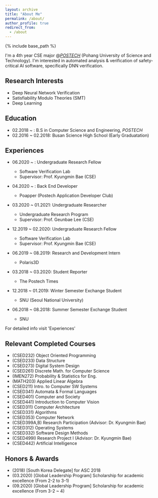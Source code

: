 ```yaml
---
layout: archive
title: "About Me"
permalink: /about/
author_profile: true
redirect_from:
  - /about
---
```


{% include base_path %}


I'm a 4th year CSE major @[*POSTECH*](http://postech.ac.kr/eng/) (Pohang University of Science and Technology). I'm interested in automated analysis & verification of safety-critical AI software, specifically DNN verification.


Research Interests
------------------
- Deep Neural Network Verification
- Satisfiability Modulo Theories (SMT)
- Deep Learning


Education
---------
* 02.2018 ~ : B.S in Computer Science and Engineering, *POSTECH*
* 02.2016 ~ 02.2018: Busan Science High School (Early Graduatation)


Experiences
-----------
* 06.2020 ~ : Undergraduate Research Fellow
  * Software Verification Lab
  * Supervisor: Prof. Kyungmin Bae (CSE)

* 04.2020 ~ : Back End Developer
  * Poapper (Postech Application Developer Club)

* 03.2020 ~ 01.2021: Undergraduate Researcher
  * Undergraduate Research Program
  * Supervisor: Prof. Geunbae Lee (CSE)

* 12.2019 ~ 02.2020: Undergraduate Research Fellow
  * Software Verification Lab
  * Supervisor: Prof. Kyungmin Bae (CSE)

* 06.2019 ~ 08.2019: Research and Development Intern
  * Polaris3D

* 03.2018 ~ 03.2020: Student Reporter
  * The Postech Times

* 12.2018 ~ 01.2019: Winter Semester Exchange Student
  * SNU (Seoul National University)

* 06.2018 ~ 08.2018: Summer Semester Exchange Student
  * SNU

For detailed info visit 'Experiences'

Relevant Completed Courses
--------------------------
- (CSED232) Object Oriented Programming
- (CSED233) Data Structure
- (CSED273) Digital System Design
- (CSED261) Discrete Math. for Computer Science
- (IMEN272) Probability & Statistics for Eng.
- (MATH203) Applied Linear Algebra
- (CSED211) Intro. to Computer SW Systems
- (CSED341) Automata & Formal Languages
- (CSED401) Computer and Society
- (CSED441) Introduction to Computer Vision
- (CSED311) Computer Architecture
- (CSED331) Algorithms
- (CSED353) Computer Network
- (CSED399A,B) Research Participation (Advisor: Dr. Kyungmin Bae)
- (CSED312) Operating Systems
- (CSED332) Software Design Methods
- (CSED499I) Research Project I (Advisor: Dr. Kyungmin Bae)
- (CSED442) Artificial Intelligence

Honors & Awards
---------------
- (2018) [South Korea Delegate] for ASC 2018
- (03.2020) [Global Leadership Program] Scholarship for academic excellence (From 2-2 to 3-1)
- (09.2020) [Global Leadership Program] Scholarship for academic excellence (From 3-2 ~ 4)
